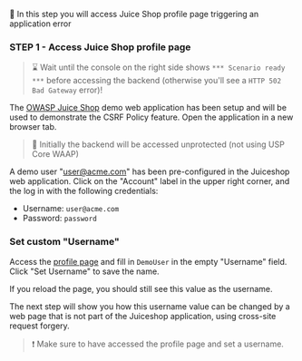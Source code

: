 &#127919; In this step you will access Juice Shop profile page triggering an application error

### STEP 1 - Access Juice Shop profile page

> &#8987; Wait until the console on the right side shows `*** Scenario ready ***` before accessing the backend (otherwise you'll see a `HTTP 502 Bad Gateway` error)!

The [OWASP Juice Shop]({{TRAFFIC_HOST1_8080}}) demo web application has been setup and will be used to demonstrate the 
CSRF Policy feature. Open the application in a new browser tab.

> &#128270; Initially the backend will be accessed unprotected (not using USP Core WAAP)

A demo user "user@acme.com" has been pre-configured in the Juiceshop web application.
Click on the "Account" label in the upper right corner, and the log in with the following credentials:

* Username: ```user@acme.com```
* Password: ```password```

### Set custom "Username"

Access the [profile page]({{TRAFFIC_HOST1_8080}}/profile) and fill in ```DemoUser``` in the empty "Username" field.
Click "Set Username" to save the name. 

If you reload the page, you should still see this value as the username.

The next step will show you how this username value can be changed by a web page that is
not part of the Juiceshop application, using cross-site request forgery.

> &#10071; Make sure to have accessed the profile page and set a username.
